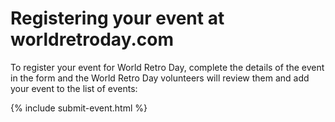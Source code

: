 # Registering your event at worldretroday.com

To register your event for World Retro Day, complete the details of the event in the form and the World Retro Day volunteers will review them and add your event to the list of events:

{% include submit-event.html %} 